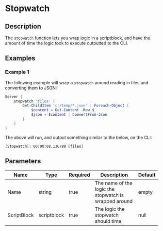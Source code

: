 # Stopwatch

## Description

The `stopwatch` function lets you wrap logic in a scriptblock, and have the amount of time the logic took to execute outputted to the CLI.

## Examples

### Example 1

The following example will wrap a `stopwatch` around reading in files and converting them to JSON:

```powershell
Server {
    stopwatch 'files' {
        Get-ChildItem 'c:/temp/*.json' | Foreach-Object {
            $content = Get-Content -Raw $_
            $json = $content | ConvertFrom-Json
        }
    }
}
```

The above will run, and output something similar to the below, on the CLI:

```
[Stopwatch]: 00:00:08.136788 [files]
```

## Parameters

| Name | Type | Required | Description | Default |
| ---- | ---- | -------- | ----------- | ------- |
| Name | string | true | The name of the logic the stopwatch is wrapped around | empty |
| ScriptBlock | scriptblock | true | The logic the stopwatch should time | null |
